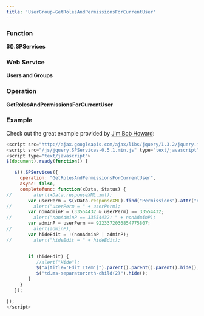 ```yaml
---
title: 'UserGroup-GetRolesAndPermissionsForCurrentUser'
---
```


### Function

**$().SPServices**

### Web Service

**Users and Groups**

### Operation

**GetRolesAndPermissionsForCurrentUser**

### Example

Check out the great example provided by [Jim Bob Howard](http://www.codeplex.com/site/users/view/jbhoward):

```javascript
<script src="http://ajax.googleapis.com/ajax/libs/jquery/1.3.2/jquery.min.js" type="text/javascript"></script>
<script src="/js/jquery.SPServices-0.5.1.min.js" type="text/javascript"></script>
<script type="text/javascript">
$(document).ready(function() {

   $().SPServices({
     operation: "GetRolesAndPermissionsForCurrentUser",
     async: false,
     completefunc: function(xData, Status) {
//        alert(xData.responseXML.xml);
        var userPerm = $(xData.responseXML).find("Permissions").attr("Value");
//        alert("userPerm = " + userPerm);
        var nonAdminP = (33554432 & userPerm) == 33554432;
//        alert("nonAdminP == 33554432: " + nonAdminP);
        var adminP = userPerm == 9223372036854775807;
//        alert(adminP);
        var hideEdit = !(nonAdminP | adminP);
//        alert("hideEdit = " + hideEdit);


        if (hideEdit) {
		   //alert("Hide");
		   $("a[title='Edit Item']").parent().parent().parent().hide();
		   $("td.ms-separator:nth-child(2)").hide();
        }
     }
   });

});
</script>
```
